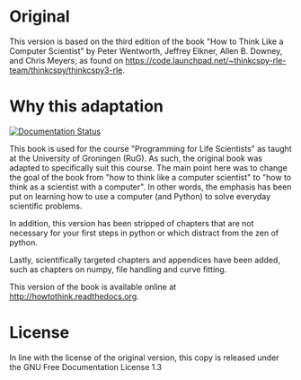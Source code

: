 # Original

This version is based on the third edition of the book "How to Think Like a Computer Scientist" by Peter Wentworth, Jeffrey Elkner, Allen B. Downey, and Chris Meyers; as found on https://code.launchpad.net/~thinkcspy-rle-team/thinkcspy/thinkcspy3-rle.

# Why this adaptation

[![Documentation Status](https://readthedocs.org/projects/howtothink/badge/?version=latest)](http://howtothink.readthedocs.org/en/latest/?badge=latest)

This book is used for the course "Programming for Life Scientists" as taught at the University of Groningen (RuG). As such, the original book was adapted to specifically suit this course. The main point here was to change the goal of the book from "how to think like a computer scientist" to "how to think as a scientist with a computer". In other words, the emphasis has been put on learning how to use a computer (and Python) to solve everyday scientific problems.

In addition, this version has been stripped of chapters that are not necessary for your first steps in python or which distract from the zen of python.

Lastly, scientifically targeted chapters and appendices have been added, such as chapters on numpy, file handling and curve fitting.

This version of the book is available online at <http://howtothink.readthedocs.org>.

# License

In line with the license of the original version, this copy is released under the GNU Free Documentation License 1.3
